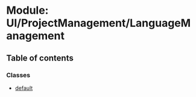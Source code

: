 # Module: UI/ProjectManagement/LanguageManagement

## Table of contents

### Classes

- [default](../wiki/UI.ProjectManagement.LanguageManagement.default)
